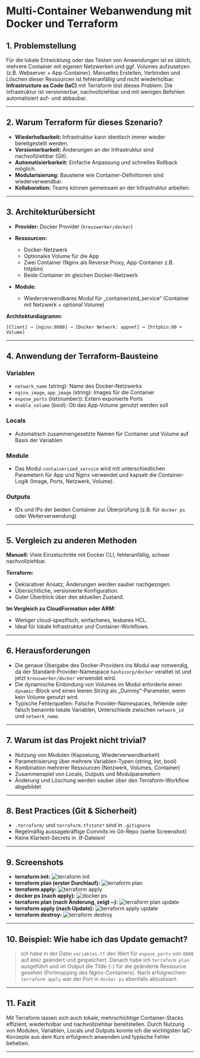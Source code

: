 # Multi-Container Webanwendung mit Docker und Terraform

## 1. **Problemstellung**

Für die lokale Entwicklung oder das Testen von Anwendungen ist es üblich, mehrere Container mit eigenen Netzwerken und ggf. Volumes aufzusetzen (z.B. Webserver + App-Container). Manuelles Erstellen, Verbinden und Löschen dieser Ressourcen ist fehleranfällig und nicht wiederholbar.
**Infrastructure as Code (IaC)** mit Terraform löst dieses Problem: Die Infrastruktur ist versionierbar, nachvollziehbar und mit wenigen Befehlen automatisiert auf- und abbaubar.

---

## 2. **Warum Terraform für dieses Szenario?**

* **Wiederholbarkeit:** Infrastruktur kann identisch immer wieder bereitgestellt werden.
* **Versionierbarkeit:** Änderungen an der Infrastruktur sind nachvollziehbar (Git).
* **Automatisierbarkeit:** Einfache Anpassung und schnelles Rollback möglich.
* **Modularisierung:** Bausteine wie Container-Definitionen sind wiederverwendbar.
* **Kollaboration:** Teams können gemeinsam an der Infrastruktur arbeiten.

---

## 3. **Architekturübersicht**

* **Provider:** Docker Provider (`kreuzwerker/docker`)
* **Ressourcen:**

  * Docker-Netzwerk
  * Optionales Volume für die App
  * Zwei Container (Nginx als Reverse Proxy, App-Container z.B. httpbin)
  * Beide Container im gleichen Docker-Netzwerk
* **Module:**

  * Wiederverwendbares Modul für „containerized\_service“ (Container mit Netzwerk + optional Volume)

**Architekturdiagramm:**

```
[Client] → [nginx:8080] → [Docker Network: appnet] → [httpbin:80 + Volume]
```

---

## 4. **Anwendung der Terraform-Bausteine**

### **Variablen**

* `network_name` (string): Name des Docker-Netzwerks
* `nginx_image`, `app_image` (string): Images für die Container
* `expose_ports` (list(number)): Extern exponierte Ports
* `enable_volume` (bool): Ob das App-Volume genutzt werden soll

### **Locals**

* Automatisch zusammengesetzte Namen für Container und Volume auf Basis der Variablen

### **Module**

* Das Modul `containerized_service` wird mit unterschiedlichen Parametern für App und Nginx verwendet und kapselt die Container-Logik (Image, Ports, Netzwerk, Volume).

### **Outputs**

* IDs und IPs der beiden Container zur Überprüfung (z.B. für `docker ps` oder Weiterverwendung)

---

## 5. **Vergleich zu anderen Methoden**

**Manuell:**
Viele Einzelschritte mit Docker CLI, fehleranfällig, schwer nachvollziehbar.

**Terraform:**

* Deklarativer Ansatz, Änderungen werden sauber nachgezogen.
* Übersichtliche, versionierte Konfiguration.
* Guter Überblick über den aktuellen Zustand.

**Im Vergleich zu CloudFormation oder ARM:**

* Weniger cloud-spezifisch, einfacheres, lesbares HCL.
* Ideal für lokale Infrastruktur und Container-Workflows.

---

## 6. **Herausforderungen**

* Die genaue Übergabe des Docker-Providers ins Modul war notwendig, da der Standard-Provider-Namespace `hashicorp/docker` veraltet ist und jetzt `kreuzwerker/docker` verwendet wird.
* Die dynamische Einbindung von Volumes im Modul erforderte einen `dynamic`-Block und einen leeren String als „Dummy“-Parameter, wenn kein Volume genutzt wird.
* Typische Fehlerquellen: Falsche Provider-Namespaces, fehlende oder falsch benannte lokale Variablen, Unterschiede zwischen `network_id` und `network_name`.

---

## 7. **Warum ist das Projekt nicht trivial?**

* Nutzung von Modulen (Kapselung, Wiederverwendbarkeit)
* Parametrisierung über mehrere Variablen-Typen (string, list, bool)
* Kombination mehrerer Ressourcen (Netzwerk, Volumes, Container)
* Zusammenspiel von Locals, Outputs und Modulparametern
* Änderung und Löschung werden sauber über den Terraform-Workflow abgebildet

---

## 8. **Best Practices (Git & Sicherheit)**

* `.terraform/` und `terraform.tfstate*` sind in `.gitignore`
* Regelmäßig aussagekräftige Commits im Git-Repo (siehe Screenshot)
* Keine Klartext-Secrets in .tf-Dateien!

---

## 9. **Screenshots**

* **terraform init:**
  ![terraform init](screenshots/init.png)
* **terraform plan (erster Durchlauf):**
  ![terraform plan](screenshots/plan.png)
* **terraform apply:**
  ![terraform apply](screenshots/terraapply.png)
* **docker ps (nach apply):**
  ![docker ps](screenshots/dockerps.png)
* **terraform plan (nach Änderung, zeigt \~):**
  ![terraform plan update](screenshots/planafterchange.png)
* **terraform apply (nach Update):**
  ![terraform apply update](screenshots/applyafterchange.png)
* **terraform destroy:**
  ![terraform destroy](screenshots/destory.png)

---

## 10. **Beispiel: Wie habe ich das Update gemacht?**

> Ich habe in der Datei `variables.tf` den Wert für `expose_ports` von `8080` auf `8082` geändert und gespeichert.
> Danach habe ich `terraform plan` ausgeführt und im Output die Tilde (`~`) für die geänderte Ressource gesehen (Portmapping des Nginx-Containers).
> Nach erfolgreichem `terraform apply` war der Port in `docker ps` ebenfalls aktualisiert.

---

## 11. **Fazit**

Mit Terraform lassen sich auch lokale, mehrschichtige Container-Stacks effizient, wiederholbar und nachvollziehbar bereitstellen. Durch Nutzung von Modulen, Variablen, Locals und Outputs konnte ich die wichtigsten IaC-Konzepte aus dem Kurs erfolgreich anwenden und typische Fehler beheben.

---